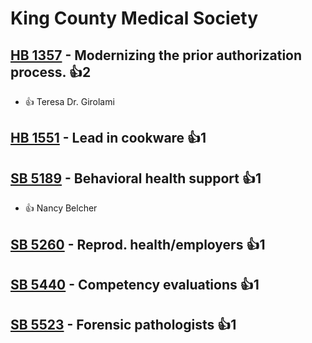 # King County Medical Society

## [HB 1357](/bill/2023-24/hb/1357/) - Modernizing the prior authorization process. 👍2  
* 👍 Teresa Dr. Girolami

## [HB 1551](/bill/2023-24/hb/1551/) - Lead in cookware 👍1  

## [SB 5189](/bill/2023-24/sb/5189/) - Behavioral health support 👍1  
* 👍 Nancy Belcher

## [SB 5260](/bill/2023-24/sb/5260/) - Reprod. health/employers 👍1  

## [SB 5440](/bill/2023-24/sb/5440/) - Competency evaluations 👍1  

## [SB 5523](/bill/2023-24/sb/5523/) - Forensic pathologists 👍1  